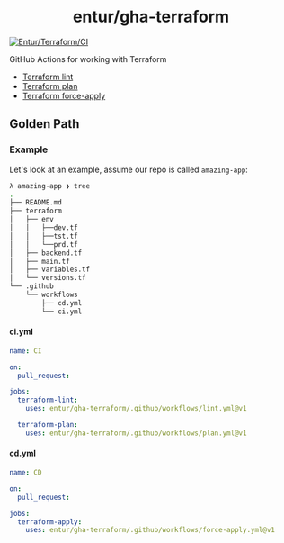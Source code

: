 <h1 align="center">
      <br>entur/gha-terraform<br>
</h1>

[![Entur/Terraform/CI](https://github.com/entur/gha-terraform/actions/workflows/ci.yml/badge.svg?event=pull_request)](https://github.com/entur/gha-terraform/actions/workflows/ci.yml)

GitHub Actions for working with Terraform

- [Terraform lint](../README-lint.md)
- [Terraform plan](../README-plan.md)
- [Terraform force-apply](../README-force-apply.md)


## Golden Path

### Example

Let's look at an example, assume our repo is called `amazing-app`:

```sh
λ amazing-app ❯ tree
.
├── README.md
├── terraform
│   ├── env
│   │   ├──dev.tf
│   │   ├──tst.tf
│   │   └──prd.tf
│   ├── backend.tf
│   ├── main.tf
│   ├── variables.tf
│   └── versions.tf
└── .github
    └── workflows
        ├── cd.yml
        └── ci.yml
```

#### ci.yml

```yaml
name: CI

on:
  pull_request:

jobs:
  terraform-lint:
    uses: entur/gha-terraform/.github/workflows/lint.yml@v1

  terraform-plan:
    uses: entur/gha-terraform/.github/workflows/plan.yml@v1
```

#### cd.yml

```yaml
name: CD

on:
  pull_request:

jobs:
  terraform-apply:
    uses: entur/gha-terraform/.github/workflows/force-apply.yml@v1
```
